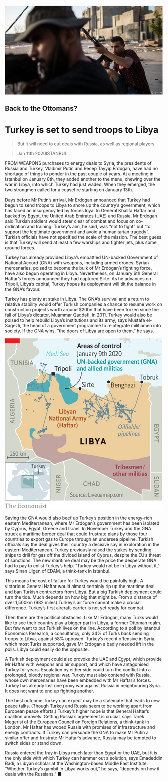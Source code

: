 ![](./images/20200111_MAP503.jpg)

## Back to the Ottomans?

# Turkey is set to send troops to Libya

> But it will need to cut deals with Russia, as well as regional players

> Jan 11th 2020ISTANBUL

FROM WEAPONS purchases to energy deals to Syria, the presidents of Russia and Turkey, Vladimir Putin and Recep Tayyip Erdogan, have had no shortage of things to ponder in the past couple of years. At a meeting in Istanbul on January 8th, they added another to the menu, chewing over the war in Libya, into which Turkey had just waded. When they emerged, the two strongmen called for a ceasefire starting on January 13th.

Days before Mr Putin’s arrival, Mr Erdogan announced that Turkey had begun to send troops to Libya to shore up the country’s government, which has faced an insurgency led by forces loyal to General Khalifa Haftar and backed by Egypt, the United Arab Emirates (UAE) and Russia. Mr Erdogan said Turkish soldiers would steer clear of combat and focus on co-ordination and training. Turkey’s aim, he said, was “not to fight” but “to support the legitimate government and avoid a humanitarian tragedy”. Turkish officials have not specified the scale of the mission. The best guess is that Turkey will send at least a few warships and fighter jets, plus some ground forces.

Turkey has already provided Libya’s embattled UN-backed Government of National Accord (GNA) with weapons, including armed drones. Syrian mercenaries, poised to become the bulk of Mr Erdogan’s fighting force, have also begun operating in Libya. Nevertheless, on January 6th General Haftar’s forces announced they had captured Sirte. As he advances on Tripoli, Libya’s capital, Turkey hopes its deployment will tilt the balance in the GNA’s favour.

Turkey has plenty at stake in Libya. The GNA’s survival and a return to relative stability would offer Turkish companies a chance to resume work on construction projects worth around $20bn that have been frozen since the fall of Libya’s dictator, Muammar Qaddafi, in 2011. Turkey would also be poised to help rebuild Libya’s institutions and its army, says Mustafa el-Sagezli, the head of a government programme to reintegrate militiamen into society. If the GNA wins, “the doors of Libya are open to them,” he says.

![](./images/20200111_MAM916.png)

Saving the GNA would also beef up Turkey’s position in the energy-rich eastern Mediterranean, where Mr Erdogan’s government has been isolated by Cyprus, Egypt, Greece and Israel. In November Turkey and the GNA struck a maritime border deal that could frustrate plans by those four countries to export gas to Europe through an undersea pipeline. Turkish officials say the deal gives their country a decisive say in exploration in the eastern Mediterranean. Turkey previously raised the stakes by sending ships to drill for gas off the divided island of Cyprus, despite the EU’s threat of sanctions. The new maritime deal may be the price the desperate GNA had to pay to enlist Turkey’s help. “Turkey would not be in Libya without it,” says Sinan Ulgen of EDAM, a think-tank in Istanbul.

This means the cost of failure for Turkey would be painfully high. A victorious General Haftar would almost certainly rip up the maritime deal and ban Turkish contractors from Libya. But a big Turkish deployment could turn the tide. Much depends on how big that might be. From a distance of over 1,500km (932 miles) Turkey’s air force cannot make a crucial difference. Turkey’s first aircraft-carrier is not yet ready for combat.

Then there are the political obstacles. Like Mr Erdogan, many Turks would like to see their country play a bigger part in Libya, a former Ottoman realm. But few want to put Turkish lives on the line. According to a poll by Istanbul Economics Research, a consultancy, only 34% of Turks back sending troops to Libya, against 58% opposed. Turkey’s recent offensive in Syria, which most Turks supported, gave Mr Erdogan a badly needed lift in the polls. Libya could easily do the opposite.

A Turkish deployment could also provoke the UAE and Egypt, which provide Mr Haftar with weapons and air support, and which have antagonised Turkey for years. Escalation by either side could turn the conflict into a prolonged, bloody regional war. Turkey must also contend with Russia, whose own mercenaries have been embedded with Mr Haftar’s forces. Turkey has already lost one proxy war against Russia in neighbouring Syria. It does not want to end up fighting another.

The best outcome Turkey can expect may be a stalemate that leads to new peace talks. (Though Turkey and Russia seem to be working apart from European peace efforts.) Turkey’s higher hope is that General Haftar’s coalition unravels. Getting Russia’s agreement is crucial, says Tarek Megerisi of the European Council on Foreign Relations, a think-tank in London. Mr Haftar has wooed Russia with promises of infrastructure and energy contracts. If Turkey can persuade the GNA to make Mr Putin a similar offer and frustrate Mr Haftar’s advance, Russia may be tempted to switch sides or stand down.

Russia entered the fray in Libya much later than Egypt or the UAE, but it is the only side with which Turkey can hammer out a solution, says Emadeddin Badi, a Libyan scholar at the Washington-based Middle East Institute. “Whether Turkey’s gambit in Libya works out,” he says, “depends on how it deals with the Russians.” ■